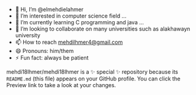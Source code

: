 - 👋 Hi, I’m @elmehdielahmer
- 👀 I’m interested in computer science field ...
- 🌱 I’m currently learning C programming and java ...
- 💞️ I’m looking to collaborate on many universities such as alakhawayn university 
- 📫 How to reach mehdilhmer4@gmail.com
- 😄 Pronouns: him/them
- ⚡ Fun fact: always be patient
   

mehdi18lhmer/mehdi18lhmer is a ✨ special ✨ repository because its `README.md` (this file) appears on your GitHub profile.
You can click the Preview link to take a look at your changes.
